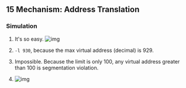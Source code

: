 ## 15 Mechanism: Address Translation

### Simulation

1. It's so easy. ![img](./images/1.png)

2. `-l 930`, because the max virtual address (decimal) is 929.

3. Impossible. Because the limit is only 100, any virtual address greater than 100 is segmentation violation.

4. ![img](./images/2.png)
